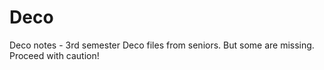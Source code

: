 # Deco
Deco notes - 3rd semester
Deco files from seniors. But some are missing. Proceed with caution!
